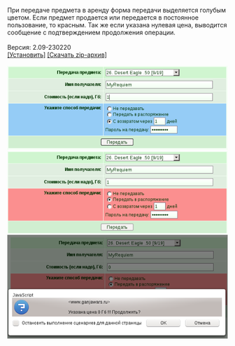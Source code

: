 При передаче предмета в аренду форма передачи выделяется голубым цветом. Если предмет продается или передается в постоянное пользование, то красным. Так же если указана нулевая цена, выводится сообщение с подтверждением продолжения операции.
<br>
<br>
Версия: 2.09-230220
<br>
[[Установить]](https://raw.githubusercontent.com/MyRequiem/comfortablePlayingInGW/master/separatedScripts/RentAndSale/rentAndSale.user.js) [[Скачать zip-архив]](https://raw.githubusercontent.com/MyRequiem/comfortablePlayingInGW/master/separatedScripts/RentAndSale/rentAndSale.user.js.zip)
<br>
<br>
![RentAndSale](https://raw.githubusercontent.com/MyRequiem/comfortablePlayingInGW/master/imgs/RentAndSale/screen1.png)
<br>
![RentAndSale](https://raw.githubusercontent.com/MyRequiem/comfortablePlayingInGW/master/imgs/RentAndSale/screen2.png)
<br>
![RentAndSale](https://raw.githubusercontent.com/MyRequiem/comfortablePlayingInGW/master/imgs/RentAndSale/screen3.png)
<br>
